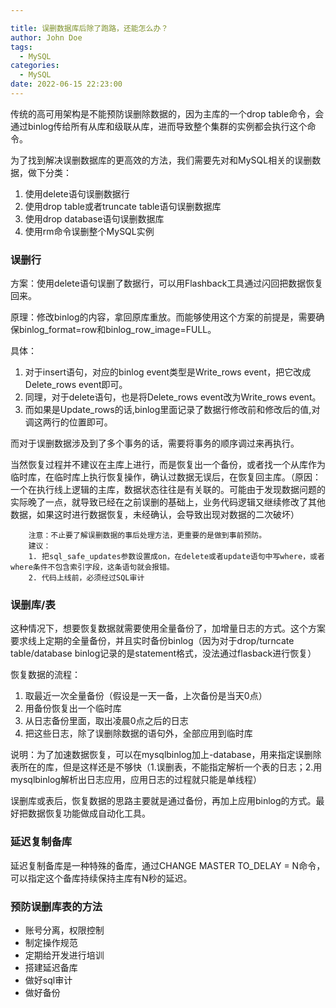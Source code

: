 ```yaml
---

title: 误删数据库后除了跑路，还能怎么办？
author: John Doe
tags:
  - MySQL
categories:
  - MySQL
date: 2022-06-15 22:23:00
---
```

传统的高可用架构是不能预防误删除数据的，因为主库的一个drop table命令，会通过binlog传给所有从库和级联从库，进而导致整个集群的实例都会执行这个命令。

为了找到解决误删数据库的更高效的方法，我们需要先对和MySQL相关的误删数据，做下分类：
1. 使用delete语句误删数据行
2. 使用drop table或者truncate table语句误删数据库
3. 使用drop database语句误删数据库
4. 使用rm命令误删整个MySQL实例

### 误删行
方案：使用delete语句误删了数据行，可以用Flashback工具通过闪回把数据恢复回来。

原理：修改binlog的内容，拿回原库重放。而能够使用这个方案的前提是，需要确保binlog_format=row和binlog_row_image=FULL。

具体：
1. 对于insert语句，对应的binlog event类型是Write_rows event，把它改成Delete_rows event即可。
2. 同理，对于delete语句，也是将Delete_rows event改为Write_rows event。
3. 而如果是Update_rows的话,binlog里面记录了数据行修改前和修改后的值,对调这两行的位置即可。

而对于误删数据涉及到了多个事务的话，需要将事务的顺序调过来再执行。

当然恢复过程并不建议在主库上进行，而是恢复出一个备份，或者找一个从库作为临时库，在临时库上执行恢复操作，确认过数据无误后，在恢复回主库。（原因：一个在执行线上逻辑的主库，数据状态往往是有关联的。可能由于发现数据问题的实际晚了一点，就导致已经在之前误删的基础上，业务代码逻辑又继续修改了其他数据，如果这时进行数据恢复，未经确认，会导致出现对数据的二次破坏）

		注意：不止要了解误删数据的事后处理方法，更重要的是做到事前预防。
        建议：
        1. 把sql_safe_updates参数设置成on，在delete或者update语句中写where，或者where条件不包含索引字段，这条语句就会报错。
        2. 代码上线前，必须经过SQL审计
### 误删库/表
这种情况下，想要恢复数据就需要使用全量备份了，加增量日志的方式。这个方案要求线上定期的全量备份，并且实时备份binlog（因为对于drop/turncate table/database binlog记录的是statement格式，没法通过flasback进行恢复）

恢复数据的流程：
1. 取最近一次全量备份（假设是一天一备，上次备份是当天0点）
2. 用备份恢复出一个临时库
3. 从日志备份里面，取出凌晨0点之后的日志
4. 把这些日志，除了误删除数据的语句外，全部应用到临时库

说明：为了加速数据恢复，可以在mysqlbinlog加上-database，用来指定误删除表所在的库，但是这样还是不够快（1.误删表，不能指定解析一个表的日志；2.用mysqlbinlog解析出日志应用，应用日志的过程就只能是单线程）

误删库或表后，恢复数据的思路主要就是通过备份，再加上应用binlog的方式。最好把数据恢复功能做成自动化工具。

### 延迟复制备库
延迟复制备库是一种特殊的备库，通过CHANGE MASTER TO_DELAY = N命令，可以指定这个备库持续保持主库有N秒的延迟。

### 预防误删库表的方法
- 账号分离，权限控制
- 制定操作规范
- 定期给开发进行培训
- 搭建延迟备库
- 做好sql审计
- 做好备份